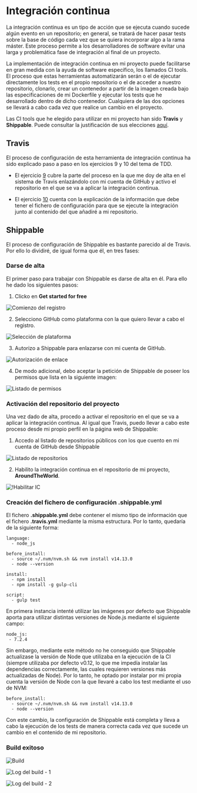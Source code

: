 # Integración continua

La integración continua es un tipo de acción que se ejecuta cuando sucede algún evento en un repositorio; en general, se tratará de hacer pasar tests sobre la base de código cada vez que se quiera incorporar algo a la rama máster. Este proceso permite a los desarrolladores de software evitar una larga y problemática fase de integración al final de un proyecto. 

La implementación de integración continua en mi proyecto puede facilitarse en gran medida con la ayuda de software específico, los llamados CI tools. El proceso que estas herramientas automatizarán serán o el de ejecutar directamente los tests en el propio repositorio o el de acceder a nuestro repositorio, clonarlo, crear un contenedor a partir de la imagen creada bajo las especificaciones de mi Dockerfile y ejecutar los tests que he desarrollado dentro de dicho contenedor. Cualquiera de las dos opciones se llevará a cabo cada vez que realice un cambio en el proyecto.

Las CI tools que he elegido para utilizar en mi proyecto han sido **Travis** y **Shippable**. Puede consultar la justificación de sus elecciones [aquí](https://github.com/Davidspace/AroundTheWorld/blob/master/docs/herramientas.md).

## Travis

El proceso de configuración de esta herramienta de integración continua ha sido explicado paso a paso en los ejercicios 9 y 10 del tema de TDD.

- El ejercicio [9](https://github.com/Davidspace/Ejercicios_IV/blob/main/TDD/Ejercicio%209.md) cubre la parte del proceso en la que me doy de alta en el sistema de Travis enlazándolo con mi cuenta de GitHub y activo el repositorio en el que se va a aplicar la integración continua.

- El ejercicio [10](https://github.com/Davidspace/Ejercicios_IV/blob/main/TDD/Ejercicio%2010.md) cuenta con la explicación de la información que debe tener el fichero de configuración para que se ejecute la integración junto al contenido del que añadiré a mi repositorio.

## Shippable

El proceso de configuración de Shippable es bastante parecido al de Travis. Por ello lo dividiré, de igual forma que él, en tres fases:

### Darse de alta

El primer paso para trabajar con Shippable es darse de alta en él. Para ello he dado los siguientes pasos:

1. Clicko en **Get started for free**

![Comienzo del registro](https://github.com/Davidspace/AroundTheWorld/blob/master/docs/imagenes/shippable1.png)

2. Selecciono GitHub como plataforma con la que quiero llevar a cabo el registro.

![Selección de plataforma](https://github.com/Davidspace/AroundTheWorld/blob/master/docs/imagenes/shippable2.png)

3. Autorizo a Shippable para enlazarse con mi cuenta de GitHub.

![Autorización de enlace](https://github.com/Davidspace/AroundTheWorld/blob/master/docs/imagenes/shippable3.png)

4. De modo adicional, debo aceptar la petición de Shippable de poseer los permisos que lista en la siguiente imagen:

![Listado de permisos](https://github.com/Davidspace/AroundTheWorld/blob/master/docs/imagenes/shippable4.png)

### Activación del repositorio del proyecto

Una vez dado de alta, procedo a activar el repositorio en el que se va a aplicar la integración continua. Al igual que Travis, puedo llevar a cabo este proceso desde mi propio perfil en la página web de Shippable:

1. Accedo al listado de repositorios públicos con los que cuento en mi cuenta de GitHub desde Shippable

![Listado de repositorios](https://github.com/Davidspace/AroundTheWorld/blob/master/docs/imagenes/shippable5.png)

2. Habilito la integración continua en el repositorio de mi proyecto, **AroundTheWorld**.

![!Habilitar IC](https://github.com/Davidspace/AroundTheWorld/blob/master/docs/imagenes/shippable6.png)

### Creación del fichero de configuración .shippable.yml

El fichero **.shippable.yml** debe contener el mismo tipo de información que el fichero **.travis.yml** mediante la misma estructura. Por lo tanto, quedaría de la siguiente forma:

```
language:
  - node_js

before_install:
  - source ~/.nvm/nvm.sh && nvm install v14.13.0
  - node --version

install:
  - npm install
  - npm install -g gulp-cli

script:
  - gulp test
```

En primera instancia intenté utilizar las imágenes por defecto que Shippable aporta para utilizar distintas versiones de Node.js mediante el siguiente campo:

```
node_js:
 - 7.2.4
```

Sin embargo, mediante este método no he conseguido que Shippable actualizase la versión de Node que utilizaba en la ejecución de la CI (siempre utilizaba por defecto v0.12, lo que me impedía instalar las dependencias correctamente, las cuales requieren versiones más actualizadas de Node). Por lo tanto, he optado por instalar por mi propia cuenta la versión de Node con la que llevaré a cabo los test mediante el uso de NVM:

```
before_install:
  - source ~/.nvm/nvm.sh && nvm install v14.13.0
  - node --version
```

Con este cambio, la configuración de Shippable está completa y lleva a cabo la ejecución de los tests de manera correcta cada vez que sucede un cambio en el contenido de mi repositorio.

### Build exitoso

![Build](https://github.com/Davidspace/AroundTheWorld/blob/master/docs/imagenes/shippable7.png)

![Log del build - 1](https://github.com/Davidspace/AroundTheWorld/blob/master/docs/imagenes/shippable8.png)

![Log del build - 2](https://github.com/Davidspace/AroundTheWorld/blob/master/docs/imagenes/shippable9.png)

